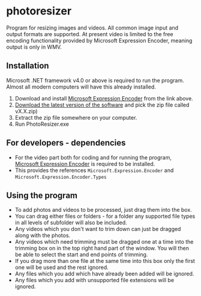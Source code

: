 # photoresizer
Program for resizing images and videos.
All common image input and output formats are supported. At present video is limited to the free encoding functionality provided by Microsoft Expression Encoder, meaning output is only in WMV.

## Installation
Microsoft .NET framework v4.0 or above is required to run the program. Almost all modern computers will have this already installed.

1. Download and install [Microsoft Expression Encoder](https://www.microsoft.com/en-gb/download/details.aspx?id=18974) from the link above.
2. [Download the latest version of the software](https://github.com/bwindsor/photoresizer/releases/latest) and pick the zip file called vX.X.zip)
3. Extract the zip file somewhere on your computer.
4. Run PhotoResizer.exe

## For developers - dependencies
* For the video part both for coding and for running the program, [Microsoft Expression Encoder](https://www.microsoft.com/en-gb/download/details.aspx?id=18974) is required to be installed. 
* This provides the references `Microsoft.Expression.Encoder` and `Microsoft.Expression.Encoder.Types`

## Using the program
* To add photos and videos to be processed, just drag them into the box.
* You can drag either files or folders - for a folder any supported file types in all levels of subfolder will also be included.
* Any videos which you don't want to trim down can just be dragged along with the photos.
* Any videos which need trimming must be dragged one at a time into the trimming box on in the top right hand part of the window. You will then be able to select the start and end points of trimming.
* If you drag more than one file at the same time into this box only the first one will be used and the rest ignored. 
* Any files which you add which have already been added will be ignored.
* Any files which you add with unsupported file extensions will be ignored.
